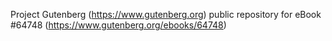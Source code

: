 Project Gutenberg (https://www.gutenberg.org) public repository for
eBook #64748 (https://www.gutenberg.org/ebooks/64748)
